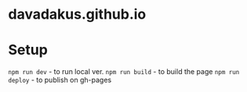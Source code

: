 # davadakus.github.io

# Setup
`npm run dev` - to run local ver.
`npm run build` - to build the page
`npm run deploy` - to publish on gh-pages